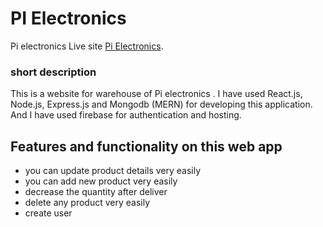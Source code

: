 # PI Electronics

Pi electronics Live site  [Pi Electronics](https://pi-electronics.web.app).

### short description 
This is a website for warehouse of  Pi electronics . I have used React.js, Node.js, Express.js and Mongodb (MERN) for developing this application. And  I have used firebase for authentication and hosting.

## Features and functionality on this web app
* you can update product details very easily 
* you can add new product very easily
* decrease the quantity after deliver
* delete any product very easily
* create user


